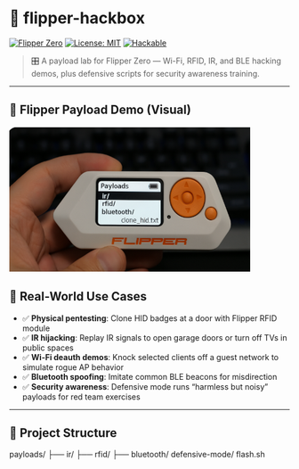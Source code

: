 # 🐬 flipper-hackbox

[![Flipper Zero](https://img.shields.io/badge/device-Flipper%20Zero-orange)](https://flipperzero.one/)
[![License: MIT](https://img.shields.io/badge/license-MIT-blue.svg)](LICENSE)
[![Hackable](https://img.shields.io/badge/hack-ready-critical)]()

> 🎛️ A payload lab for Flipper Zero — Wi-Fi, RFID, IR, and BLE hacking demos, plus defensive scripts for security awareness training.

---
## 🎥 Flipper Payload Demo (Visual)

![Flipper Zero in action](flipper1.png)

## 🎯 Real-World Use Cases

- ✅ **Physical pentesting**: Clone HID badges at a door with Flipper RFID module
- ✅ **IR hijacking**: Replay IR signals to open garage doors or turn off TVs in public spaces
- ✅ **Wi-Fi deauth demos**: Knock selected clients off a guest network to simulate rogue AP behavior
- ✅ **Bluetooth spoofing**: Imitate common BLE beacons for misdirection
- ✅ **Security awareness**: Defensive mode runs “harmless but noisy” payloads for red team exercises

---

## 📂 Project Structure
payloads/ ├── ir/ ├── rfid/ ├── bluetooth/ defensive-mode/ flash.sh


